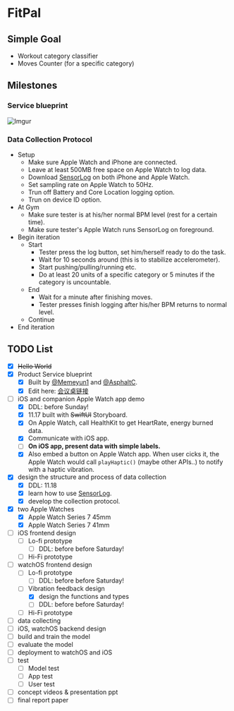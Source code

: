 # FitPal

## Simple Goal
- Workout category classifier
- Moves Counter (for a specific category)

## Milestones
### **Service blueprint**
![Imgur](https://user-images.githubusercontent.com/82990245/142161676-a0adf4fe-1a88-4cd2-a6d5-e4931f7d69c0.png)

### **Data Collection Protocol**
* Setup
  * Make sure Apple Watch and iPhone are connected.
  * Leave at least 500MB free space on Apple Watch to log data.
  * Download [SensorLog](https://apps.apple.com/us/app/sensorlog/id388014573) on both iPhone and Apple Watch.
  * Set sampling rate on Apple Watch to 50Hz.
  * Trun off Battery and Core Location logging option.
  * Trun on device ID option.
* At Gym
  * Make sure tester is at his/her normal BPM level (rest for a certain time).
  * Make sure tester's Apple Watch runs SensorLog on foreground.
* Begin iteration
  * Start
    * Tester press the log button, set him/herself ready to do the task.
    * Wait for 10 seconds around (this is to stabilize accelerometer).
    * Start pushing/pulling/running etc.
    * Do at least 20 units of a specific category or 5 minutes if the category is uncountable.
  * End
    * Wait for a minute after finishing moves.
    * Tester presses finish logging after his/her BPM returns to normal level.
  * Continue
* End iteration


## TODO List
- [x] ~~Hello World~~
- [x] Product Service blueprint
  - [x] Built by [@Memeyun1](https://github.com/Memeyun1) and [@AsphaltC](https://github.com/AsphaltC).
  - [x] Edit here: [会议桌链接](https://desktop.huiyizhuo.com/1458414258500956162)
- [ ] iOS and companion Apple Watch app demo
  - [x] DDL: before Sunday!
  - [x] 11.17 built with ~~SwiftUI~~ Storyboard.
  - [x] On Apple Watch, call HealthKit to get HeartRate, energy burned data.
  - [x] Communicate with iOS app.
  - [ ] **On iOS app, present data with simple labels.**
  - [x] Also embed a button on Apple Watch app. When user cicks it, the Apple Watch would call ```playHaptic()``` (maybe other APIs..) to notify with a haptic vibration.
- [x] design the structure and process of data collection
  - [x] DDL: 11.18
  - [x] learn how to use [SensorLog](https://apps.apple.com/us/app/sensorlog/id388014573).
  - [x] develop the collection protocol.
- [x] two Apple Watches
  - [x] Apple Watch Series 7 45mm
  - [x] Apple Watch Series 7 41mm
- [ ] iOS frontend design
  - [ ] Lo-fi prototype
    - [ ] DDL: before before Saturday!
  - [ ] Hi-Fi prototype
- [ ] watchOS frontend design
  - [ ] Lo-fi prototype
    - [ ] DDL: before before Saturday!
  - [ ] Vibration feedback design
    - [x] design the functions and types
    - [ ] DDL: before before Saturday!
  - [ ] Hi-Fi prototype
- [ ] data collecting
- [ ] iOS, watchOS backend design
- [ ] build and train the model
- [ ] evaluate the model
- [ ] deployment to watchOS and iOS
- [ ] test
  - [ ] Model test
  - [ ] App test
  - [ ] User test
- [ ] concept videos & presentation ppt
- [ ] final report paper
